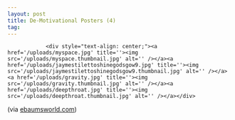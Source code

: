 ```yaml
---
layout: post
title: De-Motivational Posters (4)
tag: 
---
```



                <div style="text-align: center;"><a href='/uploads/myspace.jpg' title=''><img src='/uploads/myspace.thumbnail.jpg' alt='' /></a><a href='/uploads/jaymestilettoshinegodsgow9.jpg' title=''><img src='/uploads/jaymestilettoshinegodsgow9.thumbnail.jpg' alt='' /></a><a href='/uploads/gravity.jpg' title=''><img src='/uploads/gravity.thumbnail.jpg' alt='' /></a><a href='/uploads/deepthroat.jpg' title=''><img src='/uploads/deepthroat.thumbnail.jpg' alt='' /></a></div>
<p>(via <a href="http://www.ebaumsworld.com/pictures/view/43917/">ebaumsworld.com</a>)</p>
            
